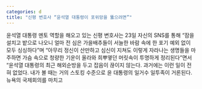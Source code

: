 ```yaml
---
categories: d
title: "신평 변호사 “윤석열 대통령이 포위망을 뚫으려면”"
---
```

윤석열 대통령 멘토 역할을 해오고 있는 신평 변호사는 23일 자신의 SNS를 통해 “잠을 설치고 밭으로 나오니 얼마 전 심은 가을배추들이 서늘한 바람 속에 한 포기 예외 없이 모두 싱싱하다”며 “아무리 정신이 산만하고 심신이 지쳐도 이렇게 자라나는 생명들을 마주하면 가슴 속으로 청량한 기운이 올라와 희뿌옇던 머릿속이 투명하게 정리된다”면서 “윤석열 대통령의 최근 해외순방을 두고 잡음이 끊이지 않는다. 과거에는 이런 일이 전혀 없었다. 내가 볼 때는 거의 스토킹 수준으로 윤 대통령의 일거수 일투족이 거론된다. 뉴욕의 국제회의를 마치고